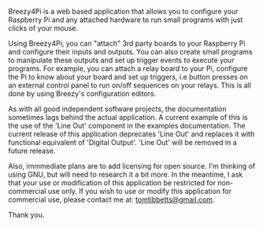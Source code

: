 Breezy4Pi is a web based application that allows you to configure your Raspberry Pi and any attached hardware to run small programs with just clicks of your mouse.
 
Using Breezy4Pi, you can "attach" 3rd party boards to your Raspberry Pi and configure their inputs and outputs.  You can also create small programs to manipulate these outputs and set up trigger events to execute your programs.  For example, you can attach a relay board to your Pi, configure the Pi to know about your board and set up triggers, i.e button presses on an external control panel to run on/off sequences on your relays.  This is all done by using Breezy's configuration editors.

As with all good independent software projects, the documentation sometimes lags behind the actual application.  A current example of this is the use of the 'Line Out' component in the examples documentation.  The current release of this application deprecates 'Line Out' and replaces it with functional equivalent of 'Digital Output'.  'Line Out' will be removed in a future release.

Also, immmediate plans are to add licensing for open source.  I'm thinking of using GNU, but will need to research it a bit more.  In the meantime, I ask that your use or modification of this application be restricted for non-commercial use only.  If you wish to use or modify this application for commercial use, please contact me at: tomtibbetts@gmail.com.

Thank you.

